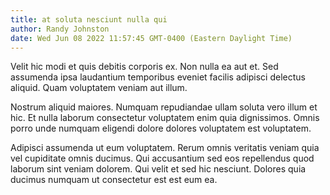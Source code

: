 ```yaml
---
title: at soluta nesciunt nulla qui
author: Randy Johnston
date: Wed Jun 08 2022 11:57:45 GMT-0400 (Eastern Daylight Time)
---
```

Velit hic modi et quis debitis corporis ex. Non nulla ea aut et. Sed assumenda ipsa laudantium temporibus eveniet facilis adipisci delectus aliquid. Quam voluptatem veniam aut illum.

 Nostrum aliquid maiores. Numquam repudiandae ullam soluta vero illum et hic. Et nulla laborum consectetur voluptatem enim quia dignissimos. Omnis porro unde numquam eligendi dolore dolores voluptatem est voluptatem.

 Adipisci assumenda ut eum voluptatem. Rerum omnis veritatis veniam quia vel cupiditate omnis ducimus. Qui accusantium sed eos repellendus quod laborum sint veniam dolorem. Qui velit et sed hic nesciunt. Dolores quia ducimus numquam ut consectetur est est eum ea.